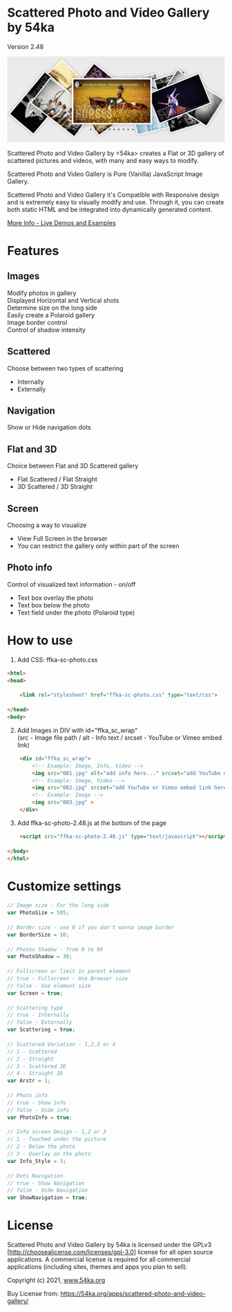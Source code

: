 # Scattered Photo and Video Gallery by 54ka

Version 2.48

![Image](https://raw.githubusercontent.com/54ka/Scattered-Photo-and-Video-Gallery/main/Screenshots/Screenshot_001.jpg)

Scattered Photo and Video Gallery by <54ka> creates a Flat or 3D gallery of scattered pictures and videos, with many and easy ways to modify.

Scattered Photo and Video Gallery is Pure (Vanilla) JavaScript Image Gallery.

Scattered Photo and Video Gallery it's Compatible with Responsive design and is extremely easy to visually modify and use. Through it, you can create both static HTML and be integrated into dynamically generated content.

[More Info - Live Demos and Examples](https://www.54ka.org/apps/scattered-photo-and-video-gallery)


# Features

Images
-----------
Modify photos in gallery  
Displayed Horizontal and Vertical shots  
Determine size on the long side  
Easily create a Polaroid gallery  
Image border control  
Control of shadow intensity  

Scattered
-----------
Choose between two types of scattering

* Internally  
* Externally  

Navigation
-----------
Show or Hide navigation dots

Flat and 3D
-----------
Choice between Flat and 3D Scattered gallery

* Flat Scattered / Flat Straight  
* 3D Scattered / 3D Straight

Screen
-----------
Choosing a way to visualize

* View Full Screen in the browser  
* You can restrict the gallery only within part of the screen

Photo info
-----------
Control of visualized text information - on/off  

* Text box overlay the photo  
* Text box below the photo  
* Text field under the photo (Polaroid type)  


# How to use

1. Add CSS: ffka-sc-photo.css

```html
<html>
<head>

    <link rel="stylesheet" href="ffka-sc-photo.css" type="text/css">

</head>
<body>
```

2. Add Images in DIV with id="ffka_sc_wrap"  
(src - Image file path / alt - Info text / srcset - YouTube or Vimeo embed link)

```html
    <div id="ffka_sc_wrap">
        <!-- Example: Image, Info, Video -->
        <img src="001.jpg" alt="add info here..." srcset="add YouTube or Vimeo embed link here">
        <!-- Example: Image, Video -->
        <img src="002.jpg" srcset="add YouTube or Vimeo embed link here">
        <!-- Example: Image -->
        <img src="003.jpg" >
    </div>
```

3. Add ffka-sc-photo-2.48.js аt the bottom of the page

```html
    <script src="ffka-sc-photo-2.48.js" type="text/javascript"></script>

</body>
</html>
```


# Customize settings


```js
// Image size - For the long side
var PhotoSize = 595;

// Border size - use 0 if you don't wanna image border
var BorderSize = 10;

// Photos Shadow - from 0 to 99
var PhotoShadow = 30;

// Fullscreen or limit in parent element
// true - Fullscreen - Use Browser size 
// false - Use element size
var Screen = true;

// Scattering type
// true - Internally 
// false - Externally
var Scattering = true;

// Scattered Variation - 1,2,3 or 4
// 1 - Scattered
// 2 - Straight 
// 3 - Scattered 3D 
// 4 - Straight 3D
var Arstr = 1;

// Photo info
// true - Show info 
// false - Hide info
var PhotoInfo = true;

// Info screen Design - 1,2 or 3
// 1 - Touched under the picture
// 2 - Below the photo
// 3 - Overlay on the photo
var Info_Style = 3;

// Dots Navigation
// true - Show Navigation 
// false - Hide Navigation
var ShowNavigation = true;
```


# License

Scattered Photo and Video Gallery by 54ka is licensed under the GPLv3 [http://choosealicense.com/licenses/gpl-3.0] license for all open source applications. A commercial license is required for all commercial applications (including sites, themes and apps you plan to sell). 

Copyright (c) 2021, www.54ka.org

Buy License from:
https://54ka.org/apps/scattered-photo-and-video-gallery/